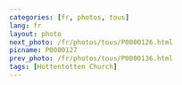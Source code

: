 ```yaml
---
categories: [fr, photos, tous]
lang: fr
layout: photo
next_photo: /fr/photos/tous/P0000126.html
picname: P0000127
prev_photo: /fr/photos/tous/P0000136.html
tags: [Hottentotten Church]
---
```


